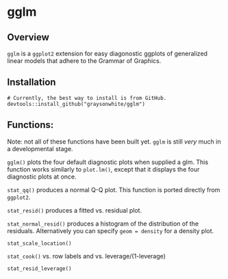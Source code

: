 # gglm

## Overview

`gglm` is a `ggplot2` extension for easy diagonostic ggplots of generalized linear models that adhere to the Grammar of Graphics. 

## Installation 

```{r eval = FALSE}
# Currently, the best way to install is from GitHub.
devtools::install_github("graysonwhite/gglm")
```

## Functions:

Note: not all of these functions have been built yet. `gglm` is still *very* much in a developmental stage.

`gglm()` plots the four default diagnostic plots when supplied a glm. This function works similarly to `plot.lm()`, except that it displays the four diagnostic plots at once.

`stat_qq()` produces a normal Q-Q plot. This function is ported directly from `ggplot2`. 

`stat_resid()` produces a fitted vs. residual plot. 

`stat_normal_resid()` produces a histogram of the distribution of the residuals. Alternatively you can specify `geom = density` for a density plot.

`stat_scale_location()`

`stat_cook()` vs. row labels and vs. leverage/(1-leverage)

`stat_resid_leverage()`
